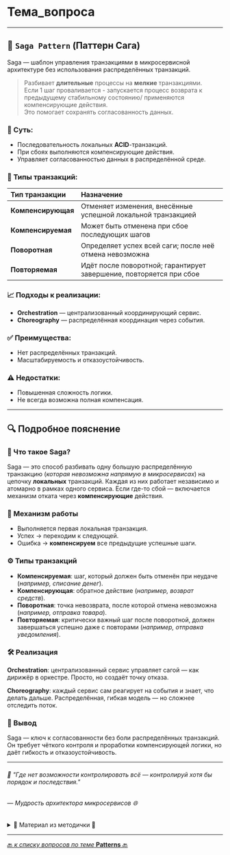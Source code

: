 # Тема_вопроса

---
## 🧩 `Saga Pattern` (Паттерн Сага)

Saga — шаблон управления транзакциями в микросервисной архитектуре без использования распределённых транзакций.

> Разбивает **длительные** процессы на **мелкие** транзакциями.  
> Если 1 шаг проваливается - запускается процесс возврата к предыдущему стабильному состоянию/ 
> применяются компенсирующие действия.  
> Это помогает сохранять согласованность данных.

### 📌 Суть:
- Последовательность локальных **ACID**-транзакций.
- При сбоях выполняются компенсирующие действия.
- Управляет согласованностью данных в распределённой среде.

### 🧠 Типы транзакций:
| Тип транзакции     | Назначение                                                          |
|:-------------------|:--------------------------------------------------------------------|
| **Компенсирующая** | Отменяет изменения, внесённые успешной локальной транзакцией        |
| **Компенсируемая** | Может быть отменена при сбое последующих шагов                      |
| **Поворотная**     | Определяет успех всей саги; после неё отмена невозможна             |
| **Повторяемая**    | Идёт после поворотной; гарантирует завершение, повторяется при сбое |

### 📈 Подходы к реализации:
- **Orchestration** — централизованный координирующий сервис.
- **Choreography** — распределённая координация через события.

### ✅ Преимущества:
- Нет распределённых транзакций.
- Масштабируемость и отказоустойчивость.

### ⚠️ Недостатки:
- Повышенная сложность логики.
- Не всегда возможна полная компенсация.

---
## 🔍 Подробное пояснение

### 🧠 Что такое Saga?
Saga — это способ разбивать одну большую распределённую транзакцию 
(_которая невозможна напрямую в микросервисах_) на цепочку **локальных** транзакций. 
Каждая из них работает независимо и атомарно в рамках одного сервиса. 
Если где-то сбой — включается механизм отката через **компенсирующие** действия.

### 🔄 Механизм работы
* Выполняется первая локальная транзакция.
* Успех → переходим к следующей.
* Ошибка → **компенсируем** все предыдущие успешные шаги.

### ⚙️ Типы транзакций
* **Компенсируемая**: шаг, который должен быть отменён при неудаче (_например, списание денег_).
* **Компенсирующая**: обратное действие (_например, возврат средств_).
* **Поворотная**: точка невозврата, после которой отмена невозможна (_например, отправка товара_).
* **Повторяемая**: критически важный шаг после поворотной, 
должен завершаться успешно даже с повторами (_например, отправка уведомления_).

### 🛠️ Реализация
**Orchestration**: централизованный сервис управляет сагой — как дирижёр в оркестре. 
Просто, но создаёт точку отказа.  

**Choreography**: каждый сервис сам реагирует на события и знает, что делать дальше. 
Распределённая, гибкая модель — но сложнее отследить поток.

### 💎 Вывод
Saga — ключ к согласованности без боли распределённых транзакций. 
Он требует чёткого контроля и проработки компенсирующей логики, но даёт гибкость и отказоустойчивость.


---
###### 🧠 "Где нет возможности контролировать всё — контролируй хотя бы порядок и последствия."
###### — Мудрость архитектора микросервисов 🌐



<details>
        <summary>📝 Материал из методички 🔽</summary>

```text
Сага — это механизм, обеспечивающий согласованность данных в микросервисах 
без применения распределенных транзакций.

Для каждой системной команды, которой надо обновлять данные в нескольких сервисах, создается некоторая сага. 
Сага представляет из себя некоторый «чек-лист», состоящий из последовательных локальных ACID-транзакций, 
каждая из которых обновляет данные в одном сервисе. Для обработки сбоев применяется компенсирующая транзакция. 
Такие транзакции выполняются в случае сбоя на всех сервисах, 
на которых локальные транзакции выполнились успешно.

Типов транзакций в саге четыре:
Компенсирующая — отменяет изменение, сделанное локальной транзакцией.
Компенсируемая — это транзакция, которую необходимо компенсировать (отменить) в случае, 
    если последующие транзакции завершаются неудачей.
Поворотная — транзакция, определяющая успешность всей саги. 
    Если она выполняется успешно, то сага гарантированно дойдет до конца. 
    Если она выполняется неудачей, то сага гарантированно дойдет до конца.
Повторяемая — идет после поворотной и гарантированно завершается успехом.
```
</details>

---

[🔙 _к списку вопросов по теме_ **Patterns** 🔙](/ITM/ITM07_Patterns/patterns.md)
